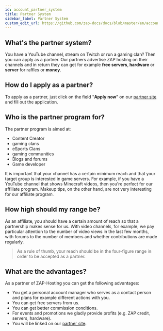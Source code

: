 ```yaml
---
id: account_partner_system
title: Partner System
sidebar_label: Partner System
custom_edit_url: https://github.com/zap-docs/docs/blob/master/en/account_partner_system.md
---
```


## What's the partner system?
You have a YouTube channel, stream on Twitch or run a gaming clan? Then you can apply as a partner. Our partners advertise ZAP hosting on their channels and in return they can get for example **free servers, hardware** or **server** for raffles or **money**.

## How do I apply as a partner?

To apply as a partner, just click on the field "**Apply now**" on our [partner site](https://zap-hosting.com/de/partner/) and fill out the application. 

## Who is the partner program for?
The partner program is aimed at:
- Content Creator
- gaming clans
- eSports Clans
- gaming communities
- Blogs and forums
- Game developer

It is important that your channel has a certain minimum reach and that your target group is interested in game servers. For example, if you have a YouTube channel that shows Minecraft videos, then you're perfect for our affiliate program. Makeup tips, on the other hand, are not very interesting for our affiliate program.

## How high should my range be?

As an affiliate, you should have a certain amount of reach so that a partnership makes sense for us. With video channels, for example, we pay particular attention to the number of video views in the last few months, with forums to the number of members and whether contributions are made regularly.

> As a rule of thumb, your reach should be in the four-figure range in order to be accepted as a partner.

## What are the advantages?

As a partner of ZAP-Hosting you can get the following advantages:

- You get a personal account manager who serves as a contact person and plans for example different actions with you.
- You can get free servers from us.
- You can get better commission conditions.
- For events and promotions we gladly provide profits (e.g. ZAP credit, servers, hardware).
- You will be linked on our [partner site](https://zap-hosting.com/de/partner/).
